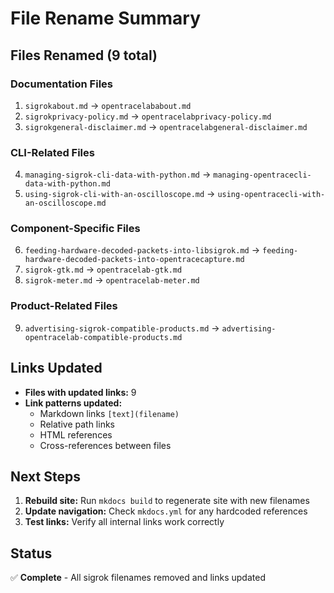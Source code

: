 # File Rename Summary

## Files Renamed (9 total)

### Documentation Files
1. `sigrokabout.md` → `opentracelababout.md`
2. `sigrokprivacy-policy.md` → `opentracelabprivacy-policy.md`
3. `sigrokgeneral-disclaimer.md` → `opentracelabgeneral-disclaimer.md`

### CLI-Related Files
4. `managing-sigrok-cli-data-with-python.md` → `managing-opentracecli-data-with-python.md`
5. `using-sigrok-cli-with-an-oscilloscope.md` → `using-opentracecli-with-an-oscilloscope.md`

### Component-Specific Files
6. `feeding-hardware-decoded-packets-into-libsigrok.md` → `feeding-hardware-decoded-packets-into-opentracecapture.md`
7. `sigrok-gtk.md` → `opentracelab-gtk.md`
8. `sigrok-meter.md` → `opentracelab-meter.md`

### Product-Related Files
9. `advertising-sigrok-compatible-products.md` → `advertising-opentracelab-compatible-products.md`

## Links Updated
- **Files with updated links:** 9
- **Link patterns updated:**
  - Markdown links `[text](filename)`
  - Relative path links
  - HTML references
  - Cross-references between files

## Next Steps
1. **Rebuild site:** Run `mkdocs build` to regenerate site with new filenames
2. **Update navigation:** Check `mkdocs.yml` for any hardcoded references
3. **Test links:** Verify all internal links work correctly

## Status
✅ **Complete** - All sigrok filenames removed and links updated
